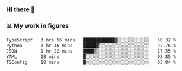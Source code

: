 ### Hi there 👋

### 📊 My work in figures

<!--START_SECTION:waka-->

```txt
TypeScript   3 hrs 56 mins   ████████████▓░░░░░░░░░░░░   50.32 %
Python       1 hr 46 mins    █████▓░░░░░░░░░░░░░░░░░░░   22.76 %
JSON         1 hr 22 mins    ████▒░░░░░░░░░░░░░░░░░░░░   17.55 %
YAML         18 mins         █░░░░░░░░░░░░░░░░░░░░░░░░   03.85 %
TSConfig     18 mins         █░░░░░░░░░░░░░░░░░░░░░░░░   03.84 %
```

<!--END_SECTION:waka-->
